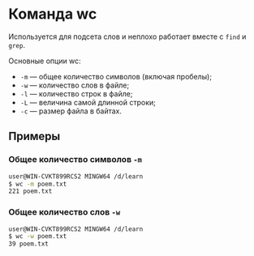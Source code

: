 # Команда wc
Используется для подсета слов и неплохо работает вместе с `find` и `grep`.

Основные опции wc:  
- `-m` — общее количество символов (включая пробелы);  
- `-w` — количество слов в файле;  
- `-l` — количество строк в файле;  
- `-L` — величина самой длинной строки;  
- `-c` — размер файла в байтах.  

## Примеры

### Общее количество символов `-m`
```sh
user@WIN-CVKT899RCS2 MINGW64 /d/learn
$ wc -m poem.txt
221 poem.txt
```

### Общее количество слов `-w`
```sh
user@WIN-CVKT899RCS2 MINGW64 /d/learn
$ wc -w poem.txt
39 poem.txt
```